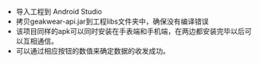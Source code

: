 - 导入工程到 Android Studio
- 拷贝geakwear-api.jar到工程libs文件夹中，确保没有编译错误
- 该项目同样的apk可以同时安装在手表端和手机端，在两边都安装完毕以后可以互相通信。
- 可以通过相应按钮的数值来确定数据的收发成功。
